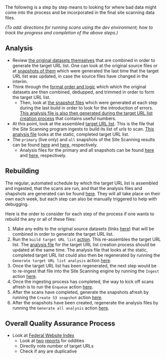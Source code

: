 The following is a step by step means to looking for where bad data might come into the process and be incorporated in the final site scanning data files. 

_(To add: directions for running scans using the dev environment; how to track the progress and completion of the above steps.)_


## Analysis 

* Review [the original datasets themselves](https://github.com/GSA/federal-website-index/blob/main/builder/config.py) that are combined in order to generate the target URL list.  One can look at the original source files or at [snapshots of them](https://github.com/GSA/federal-website-index/tree/main/data/snapshots) which were generated the last time that the target URL list was updated, in case the source files have changed in the interim.  
* Think through the [formal order and logic](https://github.com/GSA/federal-website-index/blob/main/builder/main.py) which which the original datasets are then combined, dedupped, and trimmed in order to form the target URL list.  
  * Then, look at [the snapshot files](https://github.com/GSA/federal-website-index/tree/main/data/snapshots) which were generated at each step during the last build in order to look for the introduction of errors.  [This analysis file is also then generated during the target URL list creation process](https://github.com/GSA/federal-website-index/blob/main/data/site-scanning-target-url-list-analysis.csv) that contains useful numbers.  
* At this point, look at the assembled [target URL list](https://github.com/GSA/federal-website-index/blob/main/data/site-scanning-target-url-list.csv).  This is the file that the Site Scanning program ingests to build its list of urls to scan.  [This analysis file](https://github.com/GSA/site-scanning-analysis/blob/main/reports/target-URL-list.csv) looks at the static, completed target URL list.
* The `primary` (live only) and `all` snapshots of the Site Scanning results can be found [here](https://api.gsa.gov/technology/site-scanning/data/weekly-snapshot.csv) and [here](https://api.gsa.gov/technology/site-scanning/data/weekly-snapshot-all.csv), respectively.  
  * Analysis files for the primary and all snapshots can be found [here](https://github.com/GSA/site-scanning-analysis/blob/main/reports/snapshot-primary.csv) and [here](https://github.com/GSA/site-scanning-analysis/blob/main/reports/snapshot-all.csv), respectively.  

## Rebuilding

The regular, automated schedule by which the target URL list is assembled and ingested, that the scans are run, and that the analysis files and shapshots are generated can be found [here](https://github.com/GSA/site-scanning-documentation/blob/main/pages/schedule.md).  They will all take place on their own each week, but each step can also be manually triggered to help with debugging.  

Here is the order to consider for each step of the process if one wants to rebuild the any or all of these files:  

1. Make any edits to the original source datasets (links [here](https://github.com/GSA/federal-website-index/blob/main/builder/config.py)) that will be combined in order to generate the target URL list.  
2. Run the `build target URL list` [action](https://github.com/GSA/federal-website-index/actions).  This re-assembles the target URL list.  The [analysis file](https://github.com/GSA/federal-website-index/blob/main/data/site-scanning-target-url-list-analysis.csv) for the target URL list creation process should be updated at the same time.  The analysis file that looks at the static, completed target URL list could also then be regenerated by running the `Generate target URL list analysis` action [here](https://github.com/GSA/site-scanning-analysis/actions).  
3. Once the target URL list has been regenerated, the next step would be to re-ingest that file into the Site Scanning engine by running the `Ingest` action [here](https://github.com/GSA/site-scanning-engine/actions).  
4. Once the ingesting process has completed, the way to kick off scans afresh is to run the  `Enqueue` action [here](https://github.com/GSA/site-scanning-engine/actions).  
5. After the scans have completed, generate the snapshots afresh by running the `Create S3 snapshot` action [here](https://github.com/GSA/site-scanning-engine/actions).  
6. After the snapshots have been created, regenerate the analysis files by running the `Generate all analysis` action [here](https://github.com/GSA/site-scanning-analysis/actions).  


## Overall Quality Assurance Process

* Look at [Federal Website Index](https://github.com/GSA/federal-website-index/blob/main/data/site-scanning-target-url-list.csv) 
  * Look at [two](https://github.com/GSA/federal-website-index/blob/main/data/site-scanning-target-url-list-analysis.csv) [reports](https://github.com/GSA/site-scanning-analysis/blob/main/reports/target-url-list.csv) for oddities 
  * Directly note number of target URLs
  * Check if any are duplicative
    
